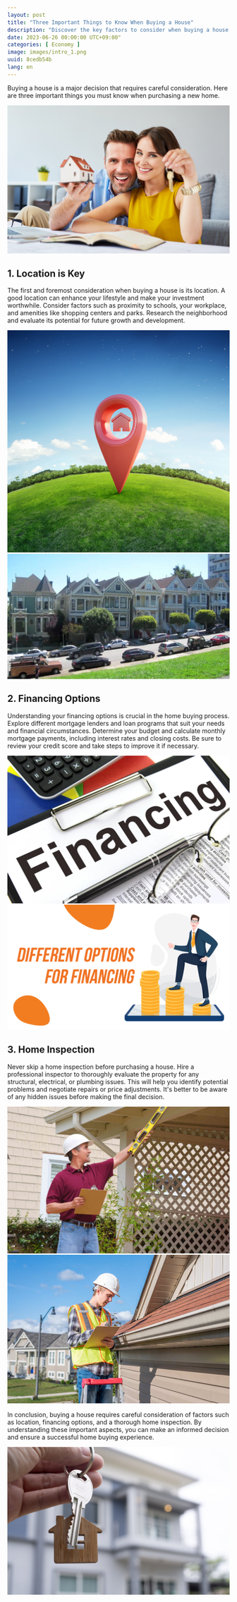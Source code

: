 ```yaml
---
layout: post
title: "Three Important Things to Know When Buying a House"
description: "Discover the key factors to consider when buying a house. Learn about the importance of house location, financing options, and home inspection. Make an informed decision with these expert tips. #BuyingAHouse #HouseLocation #FinancingOptions #HomeInspection #RealEstateTips #HomeBuyingTips #LocationMatters #MortgageLenders #HomeInspectionTips #HomeBuyingGuide"
date: 2023-06-26 00:00:00 UTC+09:00"
categories: [ Economy ]
image: images/intro_1.png
uuid: 8cedb54b
lang: en
---
```


Buying a house is a major decision that requires careful consideration. Here are three important things you must know when purchasing a new home.

![hide](images/intro_1.png)


## 1. Location is Key
The first and foremost consideration when buying a house is its location. A good location can enhance your lifestyle and make your investment worthwhile. Consider factors such as proximity to schools, your workplace, and amenities like shopping centers and parks. Research the neighborhood and evaluate its potential for future growth and development.

![](images/main1_6.jpg)
![](images/main1_7.jpg)


## 2. Financing Options
Understanding your financing options is crucial in the home buying process. Explore different mortgage lenders and loan programs that suit your needs and financial circumstances. Determine your budget and calculate monthly mortgage payments, including interest rates and closing costs. Be sure to review your credit score and take steps to improve it if necessary.

![](images/main2_1.jpg)
![](images/main2_2.png)


## 3. Home Inspection
Never skip a home inspection before purchasing a house. Hire a professional inspector to thoroughly evaluate the property for any structural, electrical, or plumbing issues. This will help you identify potential problems and negotiate repairs or price adjustments. It's better to be aware of any hidden issues before making the final decision.

![](images/main3_1.jpeg)
![](images/main3_3.jpg)




In conclusion, buying a house requires careful consideration of factors such as location, financing options, and a thorough home inspection. By understanding these important aspects, you can make an informed decision and ensure a successful home buying experience.

![](images/intro_2.jpg)
